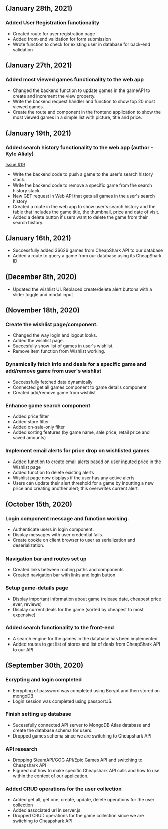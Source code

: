## (January 28th, 2021)
### Added User Registration functionality
* Created route for user registration page
* Added front-end validation for form submission
* Wrote function to check for existing user in database for back-end validation

## (January 27th, 2021)
### Added most viewed games functionality to the web app
* Changed the backend function to update games in the gameAPI to create and increment the view property.
* Write the backend request handler and function to show top 20 most viewed games.
* Create the route and component in the frontend application to show the most viewed games in a simple list with picture, title and price.

## (January 19th, 2021)
### Added search history functionality to the web app (author - Kyle Alialy)
[Issue #19](https://github.com/SenecaCollegeBTSProjects/Group_08/issues/19)
* Write the backend code to push a game to the user's search history stack.
* Write the backend code to remove a specific game from the search history stack.
* New GET request in Web API that gets all games in the user's search history
* Created a route in the web app to show user's search history and the table that includes the game title, the thumbnail, price and date of visit.
* Added a delete button if users want to delete the game from their search history.

## (January 16th, 2021)
* Successfully added 36626 games from CheapShark API to our database
* Added a route to query a game from our database using its CheapShark ID

## (December 8th, 2020)
* Updated the wishlist UI. Replaced create/delete alert buttons with a slider toggle and modal input

## (November 18th, 2020)

### Create the wishlist page/component.
* Changed the way login and logout looks.
* Added the wishlist page.
* Succesfully show list of games in user's wishlist.
* Remove item function from Wishlist working.

### Dynamically fetch info and deals for a specific game and add/remove game from user's wishlist
* Successfully fetched data dynamically
* Connected get all games component to game details component
* Created add/remove game from wishlist

### Enhance game search component
* Added price filter
* Added store filter
* Added on-sale-only filter
* Added sorting features (by game name, sale price, retail price and saved amounts)

### Implement email alerts for price drop on wishlisted games
* Added function to create email alerts based on user inputed price in the Wishlist page
* Added function to delete existing alerts
* Wishlist page now displays if the user has any active alerts 
* Users can update their alert threshold for a game by inputting a new price and creating another alert; this overwrites current alert.

## (October 15th, 2020)

### Login component message and function working.
* Authenticate users in login component.
* Display messages with user credential fails.
* Create cookie on client browser to user as serialization and deserialization.

### Navigation bar and routes set up
* Created links between routing paths and components
* Created navigation bar with links and login button
### Setup game-details page
* Display important information about game (release date, cheapest price ever, reviews)
* Display current deals for the game (sorted by cheapest to most expensive)

### Added search functionality to the front-end
* A search engine for the games in the database has been implemented
* Added routes to get list of stores and list of deals from CheapShark API to our API

## (September 30th, 2020)

### Ecrypting and login completed
* Ecrypting of password was completed using Bcrypt and then stored on mongoDB.
* Login session was completed using passportJS.

### Finish setting up database

* Sucessfully connected API server to MongoDB Atlas database and create the database schema for users.
* Dropped games schema since we are switching to Cheapshark API


### API research

* Dropping SteamAPI/GOG API/Epic Games API and switching to Cheapshark API
* Figured out how to make specific Cheapshark API calls and how to use within the context of our application.

### Added CRUD operations for the user collection

* Added get all, get one, create, update, delete operations for the user collection
* Added associated url in server.js
* Dropped CRUD operations for the game collection since we are switching to Cheapshark API
